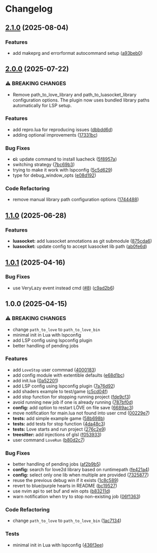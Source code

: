# Changelog

## [2.1.0](https://github.com/S1M0N38/love2d.nvim/compare/v2.0.0...v2.1.0) (2025-08-04)


### Features

* add makeprg and errorformat autocommand setup ([a93beb0](https://github.com/S1M0N38/love2d.nvim/commit/a93beb0bacae571f98b2252fb7dd4091eaacd835))

## [2.0.0](https://github.com/S1M0N38/love2d.nvim/compare/v1.1.0...v2.0.0) (2025-07-22)


### ⚠ BREAKING CHANGES

* Remove path_to_love_library and path_to_luasocket_library configuration options. The plugin now uses bundled library paths automatically for LSP setup.

### Features

* add repro.lua for reproducing issues ([dbbdd6d](https://github.com/S1M0N38/love2d.nvim/commit/dbbdd6d152127b2e7d06abb5b99c8b2c04e8b736))
* adding optional improvements ([17331bc](https://github.com/S1M0N38/love2d.nvim/commit/17331bc541c5e1572d5634eb17117438bd53ab73))


### Bug Fixes

* **ci:** update command to install luacheck ([5f8957a](https://github.com/S1M0N38/love2d.nvim/commit/5f8957ace8b92dbfba4019e70b7d5fc4d4905ff7))
* switching strategy ([7bc69b3](https://github.com/S1M0N38/love2d.nvim/commit/7bc69b3263f93e1f57be926f348b1d1d15d82bb7))
* trying to make it work with lspconfig ([5c5d629](https://github.com/S1M0N38/love2d.nvim/commit/5c5d629386689024017ce1cc278ebf0978b7f0f0))
* type for debug_window_opts ([e08d192](https://github.com/S1M0N38/love2d.nvim/commit/e08d192705944ff6f29e453036417a41cf3de17c))


### Code Refactoring

* remove manual library path configuration options ([1744488](https://github.com/S1M0N38/love2d.nvim/commit/1744488b0d2b76497340bc9904ef9ae5079a86f8))

## [1.1.0](https://github.com/S1M0N38/love2d.nvim/compare/v1.0.1...v1.1.0) (2025-06-28)


### Features

* **luasocket:** add luasocket annotations as git submodule ([875cda6](https://github.com/S1M0N38/love2d.nvim/commit/875cda62a21008ff5e2e2d0460b6f25a0c9b7e11))
* **luasocket:** update config to accept luasocket lib path ([ab0fe6d](https://github.com/S1M0N38/love2d.nvim/commit/ab0fe6d8730a5dd0113e03ba524db53c2bc4cddd))

## [1.0.1](https://github.com/S1M0N38/love2d.nvim/compare/v1.0.0...v1.0.1) (2025-04-16)


### Bug Fixes

* use VeryLazy event instead cmd ([#8](https://github.com/S1M0N38/love2d.nvim/issues/8)) ([c9ad2b6](https://github.com/S1M0N38/love2d.nvim/commit/c9ad2b61e5c433b45679b2f2b0ed4682fe2c6bd7))

## 1.0.0 (2025-04-15)


### ⚠ BREAKING CHANGES

* change `path_to_love` to `path_to_love_bin`
* minimal init in Lua with lspconfig
* add LSP config using lspconfig plugin
* better handling of pending jobs

### Features

* add `LoveStop` user commnad ([4000183](https://github.com/S1M0N38/love2d.nvim/commit/400018368b9d5397574be9c6774347d8d6bf5b0a))
* add config module with extentible defaults ([e68d1bc](https://github.com/S1M0N38/love2d.nvim/commit/e68d1bc0b318d8034d3f871200e88286076a7627))
* add init.lua ([0a52201](https://github.com/S1M0N38/love2d.nvim/commit/0a522015e9c01196862bd22fcb3aec3c9dccbe44))
* add LSP config using lspconfig plugin ([7a76d92](https://github.com/S1M0N38/love2d.nvim/commit/7a76d9281f7bd88d30829bbb2b07fe3610e471c8))
* add shaders example to test/game ([c5cd04f](https://github.com/S1M0N38/love2d.nvim/commit/c5cd04fa1fc97c1eed50d8d58ce7d9e8295f6650))
* add stop function for stopping running project ([fde9cf3](https://github.com/S1M0N38/love2d.nvim/commit/fde9cf36bfcad5aa3b242f81adcb0719b1a077f8))
* avoid running new job if one is already running ([787bf0d](https://github.com/S1M0N38/love2d.nvim/commit/787bf0d89a92ebed120a3c3e3ed24b5b259bc9b8))
* **config:** add option to restart LÖVE on file save ([6689ac3](https://github.com/S1M0N38/love2d.nvim/commit/6689ac3812e29497c8aa6dc27e8f0e25a12054c2))
* move notification for main.lua not found into user cmd ([00229e7](https://github.com/S1M0N38/love2d.nvim/commit/00229e73e3ba39b12904b68606c451b1be9ab0ed))
* **tests:** add simple example game ([58b698b](https://github.com/S1M0N38/love2d.nvim/commit/58b698b0f6d23126f4600420f4ad8ebde21fc8c2))
* **tests:** add tests for stop function ([4da48c3](https://github.com/S1M0N38/love2d.nvim/commit/4da48c3aecfe2634a0e89a5dbd7dc38edb5e509c))
* **tests:** Love starts and run project ([276c2e9](https://github.com/S1M0N38/love2d.nvim/commit/276c2e98729e68fdef454e330a120931fe9cde99))
* **treesitter:** add injections of glsl ([f053933](https://github.com/S1M0N38/love2d.nvim/commit/f05393381d3bf3ac4f3fe3df940df088d87f3c39))
* user command `LoveRun` ([b80d2c7](https://github.com/S1M0N38/love2d.nvim/commit/b80d2c7c5d4867232367cee793219dbbc00a3406))


### Bug Fixes

* better handling of pending jobs ([af2b9b5](https://github.com/S1M0N38/love2d.nvim/commit/af2b9b5d4f80d8c53c6c374d7384ef3c08d39ba8))
* **config:** search for love2d library based on runtimepath ([fe421a4](https://github.com/S1M0N38/love2d.nvim/commit/fe421a45846dcfa192133343f70fc662785eb392))
* **config:** select only one lib when multiple are provided ([7325877](https://github.com/S1M0N38/love2d.nvim/commit/732587735a1a89642f64bce632d6631b7dc0dc67))
* reuse the previous debug win if it exists ([1c8c589](https://github.com/S1M0N38/love2d.nvim/commit/1c8c58957a308da7d1567a4805ca6f03e25b849e))
* revert to blue/purple hearts in README ([bc19527](https://github.com/S1M0N38/love2d.nvim/commit/bc195279976e3797dcbc958498751c0f010ab817))
* use nvim api to set buf and win opts ([b83211d](https://github.com/S1M0N38/love2d.nvim/commit/b83211d8b905e5992c3c5e6c475f43d41f0ce6bf))
* warn notification when try to stop non-existing job ([06f1363](https://github.com/S1M0N38/love2d.nvim/commit/06f13631bc6fd7610522dba3dd4c7f476767313a))


### Code Refactoring

* change `path_to_love` to `path_to_love_bin` ([1ac7134](https://github.com/S1M0N38/love2d.nvim/commit/1ac7134e0566e2acb75b6cbd39c6e5b574a02420))


### Tests

* minimal init in Lua with lspconfig ([436f3ee](https://github.com/S1M0N38/love2d.nvim/commit/436f3ee3cda62696afd14a1877449f92a627d286))

